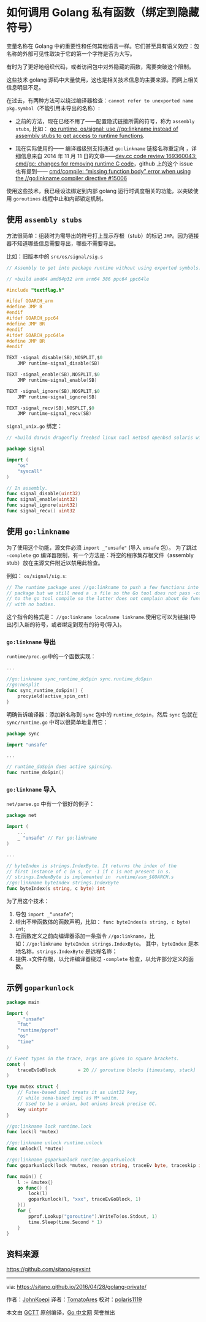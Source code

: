 # 如何调用 Golang 私有函数（绑定到隐藏符号）

变量名称在 Golang 中的重要性和任何其他语言一样。它们甚至具有语义效应：包名称的外部可见性取决于它的第一个字符是否为大写。

有时为了更好地组织代码，或者访问包中对外隐藏的函数，需要突破这个限制。

这些技术 golang 源码中大量使用，这也是相关技术信息的主要来源。而网上相关信息明显不足。

在过去，有两种方法可以绕过编译器检查：`cannot refer to unexported name pkg.symbol`（不能引用未导出的名称）:

* 之前的方法，现在已经不用了——配置隐式链接所需的符号，称为 `assembly stubs`, 比如： [go runtime, os/signal: use //go:linkname instead of assembly stubs to get access to runtime functions](https://groups.google.com/forum/#!topic/golang-codereviews/J0HK9GLc76M).

* 现在实际使用的—— 编译器级别支持通过 `go:linkname` 链接名称重定向 ，详细信息来自 2014 年 11 月 11 日的文章——[dev.cc code review 169360043: cmd/gc: changes for removing runtime C code](https://groups.google.com/forum/#!topic/golang-codereviews/5Ps_El_RpNE)，github 上的这个 issue 也有提到—— [cmd/compile: “missing function body” error when using the //go:linkname compiler directive #15006](https://github.com/golang/go/issues/15006)

使用这些技术，我已经设法绑定到内部 golang 运行时调度相关的功能，以突破使用 `goroutines` 线程中止和内部锁定机制。

## 使用 `assembly stubs`

方法很简单：组装时为需导出的符号打上显示存根（stub）的标记 `JMP`。因为链接器不知道哪些信息需要导出，哪些不需要导出。

比如：旧版本中的 `src/os/signal/sig.s`

```c
// Assembly to get into package runtime without using exported symbols.

// +build amd64 amd64p32 arm arm64 386 ppc64 ppc64le

#include "textflag.h"

#ifdef GOARCH_arm
#define JMP B
#endif
#ifdef GOARCH_ppc64
#define JMP BR
#endif
#ifdef GOARCH_ppc64le
#define JMP BR
#endif

TEXT ·signal_disable(SB),NOSPLIT,$0
    JMP runtime·signal_disable(SB)

TEXT ·signal_enable(SB),NOSPLIT,$0
    JMP runtime·signal_enable(SB)

TEXT ·signal_ignore(SB),NOSPLIT,$0
    JMP runtime·signal_ignore(SB)

TEXT ·signal_recv(SB),NOSPLIT,$0
    JMP runtime·signal_recv(SB)
```

`signal_unix.go` 绑定：

```go
// +build darwin dragonfly freebsd linux nacl netbsd openbsd solaris windows

package signal

import (
    "os"
    "syscall"
)

// In assembly.
func signal_disable(uint32)
func signal_enable(uint32)
func signal_ignore(uint32)
func signal_recv() uint32
```

## 使用 `go:linkname`

为了使用这个功能，源文件必须 `import _"unsafe"` (导入 `unsafe` 包）。 为了跳过 `-complete` go 编译器限制，有一个方法是：将空的程序集存根文件（assembly stub）放在主源文件附近以禁用此检查。

例如： `os/signal/sig.s`:

```go
// The runtime package uses //go:linkname to push a few functions into this
// package but we still need a .s file so the Go tool does not pass -complete
// to the go tool compile so the latter does not complain about Go functions
// with no bodies.
```

这个指令的格式是： `//go:linkname localname linkname`.使用它可以为链接(导出)引入新的符号，或者绑定到现有的符号(导入)。

### `go:linkname` 导出

`runtime/proc.go`中的一个函数实现：

```go
...

//go:linkname sync_runtime_doSpin sync.runtime_doSpin
//go:nosplit
func sync_runtime_doSpin() {
    procyield(active_spin_cnt)
}
```

明确告诉编译器：添加新名称到 `sync` 包中的 `runtime_doSpin`，然后 `sync` 包就在 `sync/runtime.go` 中可以很简单地复用它：

```go
package sync

import "unsafe"

...

// runtime_doSpin does active spinning.
func runtime_doSpin()
```

### `go:linkname` 导入

`net/parse.go` 中有一个很好的例子：

```go
package net

import (
    ...
    _ "unsafe" // For go:linkname
)

...

// byteIndex is strings.IndexByte. It returns the index of the
// first instance of c in s, or -1 if c is not present in s.
// strings.IndexByte is implemented in  runtime/asm_$GOARCH.s
//go:linkname byteIndex strings.IndexByte
func byteIndex(s string, c byte) int
```

为了用这个技术：

1. 导包 `import _“unsafe”`;
2. 给出不带函数体的函数声明，比如： `func byteIndex(s string, c byte) int`;
3. 在函数定义之前向编译器添加一条指令 `//go:linkname`，比如：`//go:linkname byteIndex strings.IndexByte`。 其中，`byteIndex` 是本地名称，`strings.IndexByte` 是远程名称；
4. 提供`.s`文件存根，以允许编译器绕过 `-complete` 检查，以允许部分定义的函数。

## 示例 `goparkunlock`

```go
package main

import (
    _ "unsafe"
    "fmt"
    "runtime/pprof"
    "os"
    "time"
)

// Event types in the trace, args are given in square brackets.
const (
    traceEvGoBlock        = 20 // goroutine blocks [timestamp, stack]
)

type mutex struct {
    // Futex-based impl treats it as uint32 key,
    // while sema-based impl as M* waitm.
    // Used to be a union, but unions break precise GC.
    key uintptr
}

//go:linkname lock runtime.lock
func lock(l *mutex)

//go:linkname unlock runtime.unlock
func unlock(l *mutex)

//go:linkname goparkunlock runtime.goparkunlock
func goparkunlock(lock *mutex, reason string, traceEv byte, traceskip int)

func main() {
    l := &mutex{}
    go func() {
        lock(l)
        goparkunlock(l, "xxx", traceEvGoBlock, 1)
    }()
    for {
        pprof.Lookup("goroutine").WriteTo(os.Stdout, 1)
        time.Sleep(time.Second * 1)
    }
}
```

## 资料来源

<https://github.com/sitano/gsysint>

---

via: <https://sitano.github.io/2016/04/28/golang-private/>

作者：[JohnKoepi](https://sitano.github.io/)
译者：[TomatoAres](https://github.com/TomatoAres)
校对：[polaris1119](https://github.com/polaris1119)

本文由 [GCTT](https://github.com/studygolang/GCTT) 原创编译，[Go 中文网](https://studygolang.com/) 荣誉推出
